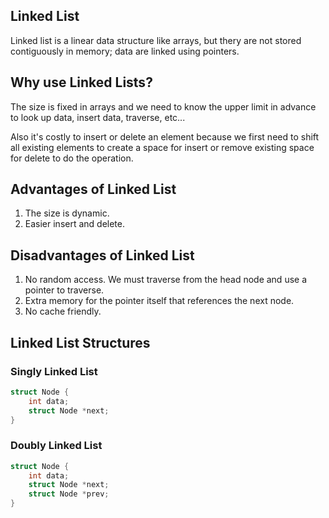 ## Linked List 

Linked list is a linear data structure like arrays, but thery are not stored contiguously in memory; data are linked using pointers.

## Why use Linked Lists?
The size is fixed in arrays and we need to know the upper limit in advance to look up data, insert data, traverse, etc...

Also it's costly to insert or delete an element because we first need to shift all existing elements to create a space for insert or remove existing space for delete to do the operation.

## Advantages of Linked List
1. The size is dynamic. 
2. Easier insert and delete.

## Disadvantages of Linked List
1. No random access. We must traverse from the head node and use a pointer to traverse.
2. Extra memory for the pointer itself that references the next node.
3. No cache friendly.

## Linked List Structures
### Singly Linked List
```c
struct Node {
    int data;
    struct Node *next;
}
```

### Doubly Linked List
```c
struct Node {
    int data;
    struct Node *next;
    struct Node *prev;
}
```
